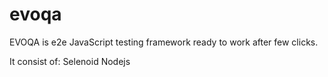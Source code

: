 # evoqa

EVOQA is e2e JavaScript testing framework ready to work after few clicks.

It consist of:
Selenoid
Nodejs